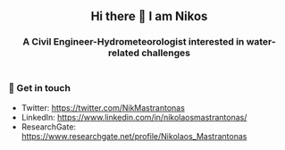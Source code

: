 <div align="center">
  
## Hi there 👋 I am Nikos
### A Civil Engineer-Hydrometeorologist interested in water-related challenges<br/><br/> 
</div>

### 💬 Get in touch
- Twitter: https://twitter.com/NikMastrantonas
- LinkedIn: https://www.linkedin.com/in/nikolaosmastrantonas/
- ResearchGate: https://www.researchgate.net/profile/Nikolaos_Mastrantonas

<!--
**NikosMastrantonas/NikosMastrantonas** is a ✨ _special_ ✨ repository because its `README.md` (this file) appears on your GitHub profile.

Here are some ideas to get you started:

- 🔭 I’m currently working on **subseasonal predictability of extreme weather over the Mediterranean**
- 🌱 I’m currently learning ...
- 👯 I’m looking to collaborate on ...
- 🤔 I’m looking for help with ...
- 💬 Ask me about ...
- 📫 How to reach me:
- 😄 Pronouns: ...
- ⚡ Fun fact: ...
-->

